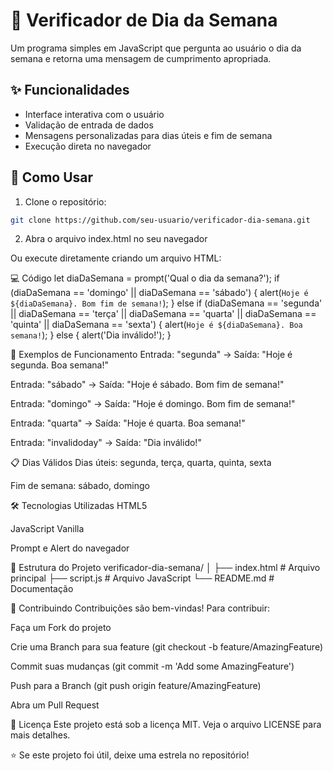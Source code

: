 # 📅 Verificador de Dia da Semana

Um programa simples em JavaScript que pergunta ao usuário o dia da semana e retorna uma mensagem de cumprimento apropriada.

## ✨ Funcionalidades

- Interface interativa com o usuário
- Validação de entrada de dados
- Mensagens personalizadas para dias úteis e fim de semana
- Execução direta no navegador

## 🚀 Como Usar

1. Clone o repositório:
```bash
git clone https://github.com/seu-usuario/verificador-dia-semana.git
```
2.  Abra o arquivo index.html no seu navegador

Ou execute diretamente criando um arquivo HTML:
<!DOCTYPE html>
<html>
<head>
    <title>Verificador de Dia da Semana</title>
</head>
<body>
    <script>
        let diaDaSemana = prompt('Qual o dia da semana?');
        if (diaDaSemana == 'domingo' || diaDaSemana == 'sábado') {
            alert(`Hoje é ${diaDaSemana}. Bom fim de semana!`);
        }
        else if (diaDaSemana == 'segunda' || diaDaSemana == 'terça' || diaDaSemana == 'quarta' || diaDaSemana == 'quinta' || diaDaSemana == 'sexta') {
            alert(`Hoje é ${diaDaSemana}. Boa semana!`);
        }
        else {
            alert('Dia inválido!');
        }
    </script>
</body>
</html>

💻 Código
let diaDaSemana = prompt('Qual o dia da semana?');
if (diaDaSemana == 'domingo' || diaDaSemana == 'sábado') {
    alert(`Hoje é ${diaDaSemana}. Bom fim de semana!`);
}
else if (diaDaSemana == 'segunda' || diaDaSemana == 'terça' || diaDaSemana == 'quarta' || diaDaSemana == 'quinta' || diaDaSemana == 'sexta') {
    alert(`Hoje é ${diaDaSemana}. Boa semana!`);
}
else {
    alert('Dia inválido!');
}

🎯 Exemplos de Funcionamento
Entrada: "segunda" → Saída: "Hoje é segunda. Boa semana!"

Entrada: "sábado" → Saída: "Hoje é sábado. Bom fim de semana!"

Entrada: "domingo" → Saída: "Hoje é domingo. Bom fim de semana!"

Entrada: "quarta" → Saída: "Hoje é quarta. Boa semana!"

Entrada: "invalidoday" → Saída: "Dia inválido!"

📋 Dias Válidos
Dias úteis: segunda, terça, quarta, quinta, sexta

Fim de semana: sábado, domingo

🛠️ Tecnologias Utilizadas
HTML5

JavaScript Vanilla

Prompt e Alert do navegador

📁 Estrutura do Projeto
verificador-dia-semana/
│
├── index.html          # Arquivo principal
├── script.js           # Arquivo JavaScript 
└── README.md           # Documentação

🤝 Contribuindo
Contribuições são bem-vindas! Para contribuir:

Faça um Fork do projeto

Crie uma Branch para sua feature (git checkout -b feature/AmazingFeature)

Commit suas mudanças (git commit -m 'Add some AmazingFeature')

Push para a Branch (git push origin feature/AmazingFeature)

Abra um Pull Request

📄 Licença
Este projeto está sob a licença MIT. Veja o arquivo LICENSE para mais detalhes.

⭐ Se este projeto foi útil, deixe uma estrela no repositório!

